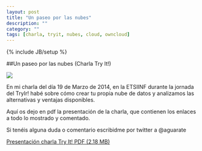 ```yaml
---
layout: post
title: "Un paseo por las nubes"
description: ""
category: ""
tags: [charla, tryit, nubes, cloud, owncloud]
---
```

{% include JB/setup %}

##Un paseo por las nubes (Charla Try It!)

<img src="http://tryit.fi.upm.es/images/logo_cabecera.png">

En mi charla del día 19 de Marzo de 2014, en la ETSIINF durante la jornada del TryIr! habé sobre cómo crear tu propia nube de datos y analizamos las alternativas y ventajas disponibles. 

Aquí os dejo en pdf la presentación de la charla, que contienen los enlaces a todo lo mostrado y comentado.

Si tenéis alguna duda o comentario escribidme por twitter a @aguarate


<a href="/data/Un_paseo_por_las_nubes_4_3.pdf">Presentación charla Try It! PDF (2.18 MB)</a>
